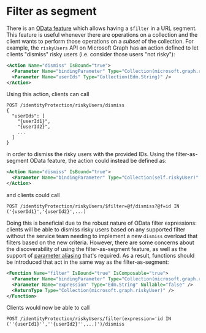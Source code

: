 # Filter as segment

There is an [OData feature](https://docs.oasis-open.org/odata/odata/v4.01/odata-v4.01-part2-url-conventions.html#sec_AddressingaSubsetofaCollection) which allows having a `$filter` in a URL segment. 
This feature is useful whenever there are operations on a collection and the client wants to perform those operations on a *subset* of the collection. 
For example, the `riskyUsers` API on Microsoft Graph has an action defined to let clients "dismiss" risky users (i.e. consider those users "not risky"):

```xml
<Action Name="dismiss" IsBound="true">
  <Parameter Name="bindingParameter" Type="Collection(microsoft.graph.riskyUser)" />
  <Parameter Name="userIds" Type="Collection(Edm.String)" />
</Action>
```

Using this action, clients can call

```http
POST /identityProtection/riskyUsers/dismiss
{
  "userIds": [
    "{userId1}",
    "{userId2}",
    ...
  ]
}
```

in order to dismiss the risky users with the provided IDs. Using the filter-as-segment OData feature, the action could instead be defined as:

```xml
<Action Name="dismiss" IsBound="true">
  <Parameter Name="bindingParameter" Type="Collection(self.riskyUser)" />
</Action>
```

and clients could call

```http
POST /identityProtection/riskyUsers/$filter=@f/dismiss?@f=id IN ('{userId1}','{userId2}',...)
```

Doing this is beneficial due to the robust nature of OData filter expressions: clients will be able to dismiss risky users based on any supported filter without the service team needing to implement a new `dismiss` overload that filters based on the new criteria.
However, there are some concerns about the discoverability of using the filter-as-segment feature, as well as the support of [parameter aliasing](https://docs.oasis-open.org/odata/odata/v4.01/odata-v4.01-part2-url-conventions.html#sec_ParameterAliases) that's required.
As a result, functions should be introduced that act in the same way as the filter-as-segment:

```xml
<Function Name="filter" IsBound="true" IsComposable="true">
  <Parameter Name="bindingParameter" Type="Collection(microsoft.graph.riskyUser)" Nullable="false" />
  <Parameter Name="expression" Type="Edm.String" Nullable="false" />
  <ReturnType Type="Collection(microsoft.graph.riskyUser)" />
</Function>
```

Clients would now be able to call

```http
POST /identityProtection/riskyUsers/filter(expression='id IN (''{userId1}'',''{userId2}'',...)')/dismiss
```
